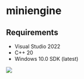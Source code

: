 # miniengine

## Requirements
- Visual Studio 2022
- C++ 20
- Windows 10.0 SDK (latest)

![](<img src="./images/teapot.gif"/>)